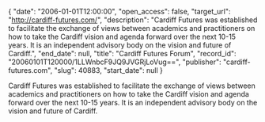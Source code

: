 {
  "date": "2006-01-01T12:00:00", 
  "open_access": false, 
  "target_url": "http://cardiff-futures.com/", 
  "description": "Cardiff Futures was established to facilitate the exchange of views between academics and practitioners on how to take the Cardiff vision and agenda forward over the next 10-15 years. It is an independent advisory body on the vision and future of Cardiff.", 
  "end_date": null, 
  "title": "Cardiff Futures Forum", 
  "record_id": "20060101T120000/1LLWnbcF9JQ9JVGRjLoVug==", 
  "publisher": "cardiff-futures.com", 
  "slug": 40883, 
  "start_date": null
}

Cardiff Futures was established to facilitate the exchange of views between academics and practitioners on how to take the Cardiff vision and agenda forward over the next 10-15 years. It is an independent advisory body on the vision and future of Cardiff.